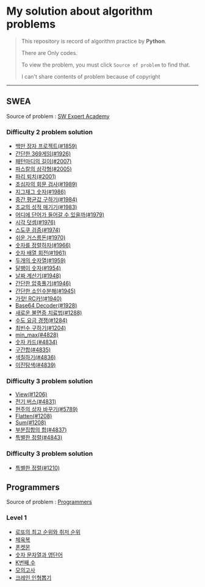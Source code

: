# My solution about algorithm problems

> This repository is record of algorithm practice by **Python**.
>
> There are Only codes.
>
> To view the problem, you must click ``Source of problem`` to find that.
>
> I can't share contents of problem because of copyright

---

## SWEA

Source of problem : [SW Expert Academy](https://swexpertacademy.com/main/main.do)

### Difficulty 2 problem solution

- [백만 장자 프로젝트(#1859)](https://github.com/David-Lee-dev/Algorithm-practice/blob/master/D2/richman_project.py)
- [간단한 369게임(#1926)](https://github.com/David-Lee-dev/Algorithm-practice/blob/master/D2/simple_369game.py)
- [패턴마디의 길이(#2007)](https://github.com/David-Lee-dev/Algorithm-practice/blob/master/D2/pattern_length.py)
- [파스칼의 삼각형(#2005)](https://github.com/David-Lee-dev/Algorithm-practice/blob/master/D2/pascal_triangle.py)
- [파리 퇴치(#2001)](https://github.com/David-Lee-dev/Algorithm-practice/blob/master/D2/catch_fly.py)
- [초심자의 회문 검사(#1989)](https://github.com/David-Lee-dev/Algorithm-practice/blob/master/D2/palindrome.py)
- [지그재그 숫자(#1986)](https://github.com/David-Lee-dev/Algorithm-practice/blob/master/D2/zigzag.py)
- [중간 평균값 구하기(#1984)](https://github.com/David-Lee-dev/Algorithm-practice/blob/master/D2/middle_average.py)
- [조교의 성적 매기기(#1983)](https://github.com/David-Lee-dev/Algorithm-practice/blob/master/D2/make_grade.py)
- [어디에 단어가 들어갈 수 있을까(#1979)](https://github.com/David-Lee-dev/Algorithm-practice/blob/master/D2/where_word.py)
- [시각 덧셈(#1976)](https://github.com/David-Lee-dev/Algorithm-practice/blob/master/D2/time_plus.py)
- [스도쿠 검증(#1974)](https://github.com/David-Lee-dev/Algorithm-practice/blob/master/D2/check_sudoku.py)
- [쉬운 거스름돈(#1970)](https://github.com/David-Lee-dev/Algorithm-practice/blob/master/D2/easy_change.py)
- [숫자를 정렬하자(#1966)](https://github.com/David-Lee-dev/Algorithm-practice/blob/master/D2/sort_number.py)
- [숫자 배열 회전(#1961)](https://github.com/David-Lee-dev/Algorithm-practice/blob/master/D2/rotate_array.py)
- [두개의 숫자열(#1959)](https://github.com/David-Lee-dev/Algorithm-practice/blob/master/D2/two_array.py)
- [달팽이 숫자(#1954)](https://github.com/David-Lee-dev/Algorithm-practice/blob/master/D2/sanil_number.py)
- [날짜 계산기(#1948)](https://github.com/David-Lee-dev/Algorithm-practice/blob/master/D2/date_calculator.py)
- [간단한 압축풀기(#1946)](https://github.com/David-Lee-dev/Algorithm-practice/blob/master/D2/date_calculator.py)
- [간단한 소인수분해(#1945)](https://github.com/David-Lee-dev/Algorithm-practice/blob/master/D2/simple_factorization.py)
- [가랏! RC카!(#1940)](https://github.com/David-Lee-dev/Algorithm-practice/blob/master/D2/go_RCcar.py)
- [Base64 Decoder(#1928)](https://github.com/David-Lee-dev/Algorithm-practice/blob/master/D2/Base64_decoder.py)
- [새로운 불면증 치료법(#1288)](https://github.com/David-Lee-dev/Algorithm-practice/blob/master/D2/insomnia_treatment.py)
- [수도 요금 경쟁(#1284)](https://github.com/David-Lee-dev/Algorithm-practice/blob/master/D2/tax.py)
- [최빈수 구하기(#1204)](https://github.com/David-Lee-dev/Algorithm-practice/blob/master/D2/least_number.py)
- [min_max(#4828)](https://github.com/David-Lee-dev/Algorithm-practice/blob/master/D2/min_max.py)
- [숫자 카드(#4834)](https://github.com/David-Lee-dev/Algorithm-practice/blob/master/D2/number_card.py)
- [구간합(#4835)](https://github.com/David-Lee-dev/Algorithm-practice/blob/master/D2/area_sum.py)
- [색칠하기(#4836)](https://github.com/David-Lee-dev/Algorithm-practice/blob/master/D2/painting.py)
- [이진탐색(#4839)](https://github.com/David-Lee-dev/Algorithm-practice/blob/master/D2/binary_search.py)

### Difficulty 3 problem solution
- [View(#1206)](https://github.com/David-Lee-dev/Algorithm-practice/blob/master/D3/shine_view.py)
- [전기 버스(#4831)](https://github.com/David-Lee-dev/Algorithm-practice/blob/master/D3/electric_bus.py)
- [현주의 상자 바꾸기(#5789)](https://github.com/David-Lee-dev/Algorithm-practice/blob/master/D3/box_change.py)
- [Flatten(#1208)](https://github.com/David-Lee-dev/Algorithm-practice/blob/master/D3/flatten.py)
- [Sum(#1208)](https://github.com/David-Lee-dev/Algorithm-practice/blob/master/D3/Sum.py)
- [부분집합의 합(#4837)](https://github.com/David-Lee-dev/Algorithm-practice/blob/master/D3/part_sum.py)
- [특별한 정렬(#4843)](https://github.com/David-Lee-dev/Algorithm-practice/blob/master/D3/special_sort.py)

### Difficulty 3 problem solution
- [특별한 정렬(#1210)](https://github.com/David-Lee-dev/Algorithm-practice/blob/master/D4/ladder1.py)

## Programmers

Source of problem : [Programmers](https://programmers.co.kr/)

### Level 1
- [로또의 최고 순위와 취저 순위](https://github.com/David-Lee-dev/Algorithm-practice/blob/master/Level1/lotto_best_worst.py)
- [체육복](https://github.com/David-Lee-dev/Algorithm-practice/blob/master/Level1/number_string.py)
- [폰켓몬](https://github.com/David-Lee-dev/Algorithm-practice/blob/master/Level1/phoneketmon.py)
- [숫자 문자열과 영단어](https://github.com/David-Lee-dev/Algorithm-practice/blob/master/Level1/training_uniform.py)
- [K번째 수](https://github.com/David-Lee-dev/Algorithm-practice/blob/master/Level1/number_K.py)
- [모의고사](https://github.com/David-Lee-dev/Algorithm-practice/blob/master/Level1/test.py)
- [크레인 인형뽑기](https://github.com/David-Lee-dev/Algorithm-practice/blob/master/Level1/take_doll.py)

  



